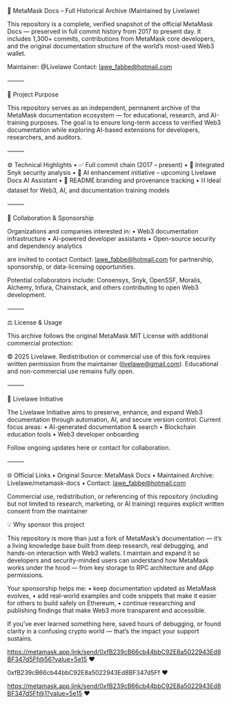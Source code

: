  🦊 MetaMask Docs – Full Historical Archive (Maintained by Livelawe)

This repository is a complete, verified snapshot of the official MetaMask Docs — preserved in full commit history from 2017 to present day.
It includes 1,300+ commits, contributions from MetaMask core developers, and the original documentation structure of the world’s most-used Web3 wallet.

Maintainer: @Livelawe
Contact: lawe_fabbe@hotmail.com

⸻

🧭 Project Purpose

This repository serves as an independent, permanent archive of the MetaMask documentation ecosystem — for educational, research, and AI-training purposes.
The goal is to ensure long-term access to verified Web3 documentation while exploring AI-based extensions for developers, researchers, and auditors.

⸻

⚙️ Technical Highlights
	•	✅ Full commit chain (2017 – present)
	•	🔐 Integrated Snyk security analysis
	•	🧠 AI enhancement initiative – upcoming Livelawe Docs AI Assistant
	•	🧾 README branding and provenance tracking
	•	⛓️ Ideal dataset for Web3, AI, and documentation training models

⸻

💼 Collaboration & Sponsorship

Organizations and companies interested in:
	•	Web3 documentation infrastructure
	•	AI-powered developer assistants
	•	Open-source security and dependency analytics

are invited to contact Contact: lawe_fabbe@hotmail.com for partnership, sponsorship, or data-licensing opportunities.

Potential collaborators include:
Consensys, Snyk, OpenSSF, Moralis, Alchemy, Infura, Chainstack, and others contributing to open Web3 development.

⸻

⚖️ License & Usage

This archive follows the original MetaMask MIT License with additional commercial protection:

© 2025 Livelawe.
Redistribution or commercial use of this fork requires written permission from the maintainer (livelawe@gmail.com).
Educational and non-commercial use remains fully open.

⸻

🧩 Livelawe Initiative

The Livelawe Initiative aims to preserve, enhance, and expand Web3 documentation through automation, AI, and secure version control.
Current focus areas:
	•	AI-generated documentation & search
	•	Blockchain education tools
	•	Web3 developer onboarding

Follow ongoing updates here or contact for collaboration.

⸻

🌐 Official Links
	•	Original Source: MetaMask Docs
	•	Maintained Archive: Livelawe/metamask-docs
	•	Contact: lawe_fabbe@hotmail.com



Commercial use, redistribution, or referencing of this repository 
(including but not limited to research, marketing, or AI training) 
requires explicit written consent from the maintainer

💡 Why sponsor this project

This repository is more than just a fork of MetaMask’s documentation — it’s a living knowledge base built from deep research, real debugging, and hands-on interaction with Web3 wallets.
I maintain and expand it so developers and security-minded users can understand how MetaMask works under the hood — from key storage to RPC architecture and dApp permissions.

Your sponsorship helps me:
	•	keep documentation updated as MetaMask evolves,
	•	add real-world examples and code snippets that make it easier for others to build safely on Ethereum,
	•	continue researching and publishing findings that make Web3 more transparent and accessible.

If you’ve ever learned something here, saved hours of debugging, or found clarity in a confusing crypto world — that’s the impact your support sustains.


https://metamask.app.link/send/0xfB239cB66cb44bbC92E8a5022943Ed8BF347d5Ff@56?value=5e15 ❤️

0xfB239cB66cb44bbC92E8a5022943Ed8BF347d5Ff ❤️

https://metamask.app.link/send/0xfB239cB66cb44bbC92E8a5022943Ed8BF347d5Ff@1?value=5e15 ❤️

